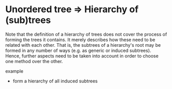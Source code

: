 
<!-- ======================================================================= -->
# Unordered tree => Hierarchy of (sub)trees

Note that the definition of a hierarchy of trees does not cover the process of
forming the trees it contains. It merely describes how these need to be related
with each other. That is, the subtrees of a hierarchy's root may be formed in
any number of ways (e.g. as generic or induced subtrees). Hence, further aspects
need to be taken into account in order to choose one method over the other.

example
- form a hierarchy of all induced subtrees
